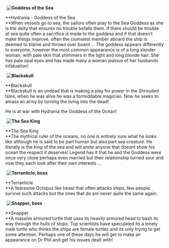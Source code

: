 ---
---
 **![Goddess of the Sea](game/r/big/uwsg.gif)**

**Hydrania - Goddess of the Sea  
**When vessels go to sea, the sailors often pray to the Sea Goddess as she is the deity that ensures no trouble befalls them. If there should be trouble at sea quite often a sacrifice is made to the goddess and if that doesn’t make things improve, often the clumsiest member aboard the ship is deemed to blame and thrown over board … The goddess appears differently to everyone, however the most common appearance is of a long slender woman, with pale skin that shimmers in the light and long blonde hair. She has pale opal eyes and has made many a woman jealous of her husbands infatuation!

 **![Blackskull](game/r/big/blackskull.gif)**

**Blackskull  
**Blackskull is an undead that is making a play for power in the Shrouded Isles, when he was alive he was a formiddable magician. Now he seeks to amass an army by turning the living into the dead!

He is at war with Hydrania the Goddess of the Ocean!

 **![The Sea King](game/r/big/uwsk.gif)**

**The Sea King  
**The mythical ruler of the oceans, no one is entirely sure what he looks like although he is said to be part human but also part sea creature. He literally is the king of the sea and will smite anyone that doesnt show his ocean the respect it deserves! Legend has it that he and the Goddess were once very close perhaps even married but their relationship turned sour and now they each look after their own interests ...

 **![Terranticle, boss](game/r/big/terranticle.gif)**

**Terranticle  
**A fearsome Octopus like beast that often attacks ships, few people survive such attacks but the ones that do are never quite the same again.

 **![Snapper, boss](game/r/big/snapper.gif)**

**Snapper  
**A massive armored turtle that uses its heavily armored head to bash its way through the hulls of ships. Top scientists have speculated its a lonely male turtle who thinks the ships are female turtles and its only trying to get some attention. Perhaps one of these days he will get to make an appearance on Dr Phil and get his issues dealt with!
